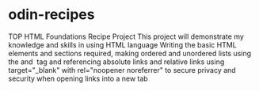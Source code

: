 # odin-recipes
TOP HTML Foundations Recipe Project
This project will demonstrate my knowledge and skills in using HTML language
Writing the basic HTML elements and sections required, making ordered and unordered lists
using the <a> and <img> tag and referencing absolute links and relative links
using target="_blank" with rel="noopener noreferrer" to secure privacy and security when opening links into a new tab
